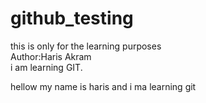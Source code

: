 # github_testing
this is only for the learning purposes
<br>Author:Haris Akram</br>
i am learning GIT.

hellow my name is haris and i ma learning git
